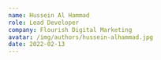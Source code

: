 ```yaml
---
name: Hussein Al Hammad
role: Lead Developer
company: Flourish Digital Marketing
avatar: /img/authors/hussein-alhammad.jpg
date: 2022-02-13
---
```

